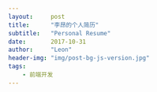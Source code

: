 ```yaml
---
layout:     post
title:      "李昂的个人简历"
subtitle:   "Personal Resume"
date:       2017-10-31
author:     "Leon"
header-img: "img/post-bg-js-version.jpg"
tags:
    - 前端开发
---
```

<html>
<head>
    <meta charset="UTF-8">
    <title>DIYgod的简历</title>
    <meta name="description" content="">
    <meta name="keywords" content="前端,工作,简历">
    <link rel="shortcut icon" href="favicon.ico">
    <link rel="stylesheet" href="dist/css/style.min.css">
    <link rel="stylesheet" href="dist/css/fontello.min.css">
    <link rel="stylesheet" href="lib/zoom.css">
    <script>
        (function(i,s,o,g,r,a,m){i['GoogleAnalyticsObject']=r;i[r]=i[r]||function(){
                    (i[r].q=i[r].q||[]).push(arguments)},i[r].l=1*new Date();a=s.createElement(o),
                m=s.getElementsByTagName(o)[0];a.async=1;a.src=g;m.parentNode.insertBefore(a,m)
        })(window,document,'script','//www.google-analytics.com/analytics.js','ga');

        ga('create', 'UA-48084758-4', 'auto');
        ga('send', 'pageview');

    </script>
</head>
<body>
    <div class="container">
        <div class="sidebar">
            <div class="title">
                <!--<img src="https://diygod.b0.upaiyun.com/resume-head.png" data-action="zoom">-->
                <h1>李 昂</h1>
            </div>
            <ul class="side-info">
                <li class="someRight">
                    <dt><i class="icon-bookmark"></i>Contact. 联系方式</dt>
                    <dd><i class="icon-phone-1"></i>电话: 15123009609</dd>
                    <dd><i class="icon-mail-alt"></i>邮箱: <a href="mailto:549580311@qq.com" target="_blank">549580311@qq.com</a></dd>
                    <!--<dd><i class="icon-wechat"></i>微信: </dd>-->
                    <dd><i class="icon-qq"></i>QQ: <a href="http://wpa.qq.com/msgrd?v=3&uin=549580311&site=qq&menu=yes" target="_blank">549580311</a></dd>
                </li>
                <li class="someRight">
                    <dt><i class="icon-bookmark"></i>Application. 应聘岗位</dt>
                    <dd>前端工程师</dd>
                </li>
            </ul>
            <!--<div class="note">-->
                <!--<p>对技术本身有朴素的热爱也有专研的执着。</p>-->
                <!--<p>性格开朗、随和、积极，在工作上能和同事相互协助领导关系融洽，对待工作任务有高度的责任心。</p>-->
                <!--<p>前端领域是一个技术迭代极快，新技术新框架层出不穷的科技领域，非有极客精神的CODER才能在这一领域存活并成长。</p>-->
                <!--<p>本人有很强的自驱力，英文能力过硬，接触新技术有研读跟踪国外最新技术框架文档的狼性思维习惯。</p>-->
                <!--<p>目前正在寻找前端工程师岗位的工作机会，并希望以极大的工作热情和拼劲儿投入到工作中为所在公司的发展献上绵薄之力也和公司共同成长。</p>-->
            <!--</div>-->
        </div>
        <div class="main">
            <ul class="main-info">
                <li class="someRight">
                    <dt><i class="icon-bookmark"></i>Basic info. 基本信息</dt>
                    <dd><strong>个人信息:</strong> <span>李昂 / 男</span></dd>
                    <dd><strong>毕业院校:</strong> <span>北京语言大学（国家教育部直属一本院校 高中由市直属中学重庆一外保送就读）</span></dd>
                    <dd><strong>年龄:</strong> <span>27</span></dd>
                    <!--<dd><strong>GitHub:</strong> <a href="https://www.github.com/doudoumao1031" target="_blank">www.github.com/doudoumao1031</a>-->
                    <dd><strong>个人技术博客:</strong> <a href="https://doudoumao1031.github.io" target="_blank">doudoumao1031.github.io</a>
                    </dd>
                </li>
                <li>
                    <dt><i class="icon-bookmark"></i>Skill. 个人简介</dt>
                    <!--<h3>自我陈述</h3>-->
                    <ul class="exp">
                        <li>
                            <div class="circle"></div>
                            <h4>自我陈述</h4>
                            <p>本人有很强的自驱力，对担负的任务有高度的责任心，工作热情高涨，工作主动、积极，有拼劲。</p>
                            <p>自信，开朗，沟通能力强，能与同事融洽相处，相互积极配合，团队协作好。</p>
                            <p>本人极具进取精神， 英文功底扎实，有研读跟踪国外最新技术框架文档，跟踪技术热点的思维习惯。对技术本身有朴素的热爱，有执著的钻研精神。</p>
                            <p>前端领域是一个技术迭代极快，新技术、新框架层出不穷的编程细分领域，一定要有极客精神的CODER才能在这一领域存活、成长，我坚信自己的实力和进取精神，能成为一个优秀的前端工程师。</p>
                            <p>我目前正在寻找前端工程师的工作岗位，希望以自己坚实的能力、极大的工作热情和充沛的拼劲儿投入到工作中，为公司的发展献上绵薄之力，与公司共同成长。</p>
                        </li>
                    </ul>
                </li>
                <li>
                    <dt><i class="icon-bookmark"></i>Experience. 项目经验</dt>
                    <!--<h3>自我陈述</h3>-->
                    <ul class="exp">
                        <li>
                            <div class="circle"></div>
                            <h4>西南大学党政办公室内部OA系统升级项目（2016.4）</h4>
                            <p><strong>基本描述：</strong></p>
                            <p>个人于项目后期，运维交付阶段参与该项目。当时该项目发生ORACLE数据库在高并发状态下性能骤降，间断性宕机，导致西南大学官网首页信息栏无法正常加载、显示等状况，急需解决。</p>
                            <p>我和项目经理，进驻西南大学信管办公室现场，
                                和校方相关人员协调，进行技术讨论，分析原因，提出解决方案，叁与现场轮班监控，
                                处理突发性状况，成功地解决了问题。最后，该项目经第三方测评，圆满交付。
                                我公司的专业能力、专注精神、高效执行力受到了校方高度评价。</p>
                            <p><strong>亮点：</strong></p>
                            <p>我个人，在项目进行过程中表现出很强的主动性、高度的责任心、
                                较好的技术攻关能力，通过仔细查看技术白皮书，多方查找资料，
                                进行深入的分析论证，最终确认了ORACLE数据库的BUG原因，给出了正确的解决方案。  </p>
                        </li>
                        <li>
                            <div class="circle"></div>
                            <h4>永川区政府“智慧永川协同办公平台”项目（一期、二期）（2016.6-至今）</h4>
                            <p><strong>基本描述：</strong></p>
                            <p>我全程参与该项目，包括前期客户关系协调，竞争对手了解、分析，项目调研，
                                项目招投标，OA项目实施，数据库迁移，平台搭建，业务逻辑构建、实施等。

                                由于参与了项目的各个环节，担负多个角色，极大地锻炼了个人的技术能力、
                                统筹规划能力、协调沟通能力、执行能力。</p>
                            <p><strong>亮点：</strong></p>
                            <p>技术上，本人承担了该项目的全部前端二次开发工作，包括基于CSS/jQuery的动画实现、
                                基于Bootstrap的界面优化、基于Echarts的数据可视化，
                                后台业务逻辑实现等</p>
                        </li>
                        <li>
                            <div class="circle"></div>
                            <h4>永川区政府“智慧永川协同办公平台”项目智能会议系统（2017.3-至今）</h4>
                            <p><strong>个人职能：</strong></p>
                            <p>我参与该项目产品方案研讨、编制，产品术选型，前期厂家联络，
                                二次开发方案分析、制定，构建开放技术接口，完成产品对接等环节。</p>
                            <p><strong>亮点：</strong></p>
                            <p>承担了该项目前端的二次开发工作。我根据政务系统的特点，通过充分的需求调研，严密的技术分析、论证，确定了简洁、大气、易操作的交互设计方案。充分利用厂家的开放接口和相关最新技术，对原有会议系统的前端呈现做出了大幅优化，
                                增加了政府工作时间表、内部单位联络簿、中国红新等元素，取得了很好的效果。</p>
                        </li>
                    </ul>
                </li>
                <li>
                    <dt><i class="icon-bookmark"></i>Skill. 个人技能点</dt>
                    <h3>前端</h3>
                    <ul class="exp">
                        <li>
                            <div class="circle"></div>
                            <h4>HTML / HTML5</h4>
                            <div class="pro"></div>
                            <p>能够编写语义化的 HTML，模块化的 CSS，完成较复杂的布局</p>
                            <p>掌握基于HTML5的音频视频，canvas画布以及web存储技术</p>
                        </li>
                        <li>
                            <div class="circle"></div>
                            <h4>CSS / CSS3</h4>
                            <div class="pro"></div>
                            <p>能够编写模块化的 CSS，完成较复杂的页面效果以及重构</p>
                            <p>掌握基于CSS3相关API以及2D/3D动画以及特效</p>
                        </li>
                        <li>
                            <h4>Sass / Compass</h4>
                            <p>熟练使用Sass以及Sass之上的再封装Compass等CSS/CSS3预处理和模块化工具</p>
                            <p>并以此对代码进行高效健壮的规范化开发</p>
                        </li>
                        <li>
                            <div class="circle"></div>
                            <h4>JavaScript</h4>
                            <p>熟悉原生 Javascript，对闭包，原型链等原理有一定的理解</p>
                            <p>能运用模块化、面向对象的方式编程</p>
                        </li>
                        <li>
                            <div class="circle"></div>
                            <h4>工程自动化</h4>
                            <p>熟悉 Webpack,Gulp,Grunt 等前端自动化工具</p>
                            <p>了解前端安全、性能优化方面的一些知识</p>
                            <!--<p>有 HTML5 音乐播放器（<a href="https://github.com/DIYgod/APlayer" target="_blank">APlayer</a>）、视频播放器（<a href="https://github.com/DIYgod/DPlayer" target="_blank">DPlayer</a>）开发经验</p>-->
                        </li>
                        <li>
                            <div class="circle"></div>
                            <h4>UI框架,插件</h4>
                            <p>在实际开发过程中接触过但不限于包括 Bootstrap，jQuery，jekyll, markdown, FullCalendar，Font Awesome， E-Charts， jQuery Validation Plugin，C3 charts，Nice scroll， Auto resize textarea在内的相关技术框架/插件</p>
                            <p>能运用模块化、面向对象的方式编程</p>
                        </li>
                    </ul>
                    <h3>后端</h3>
                    <ul class="exp">
                        <li>
                            <div class="circle"></div>
                            <h4>java</h4>
                            <p>了解 java 的开发，使用 MySQL 做数据存储和基于SpringMVC的JavaEE业务架构</p>
                        </li>
                    </ul>
                </li>
                <li>
                    <dt><i class="icon-bookmark"></i>Experience. 个人作品与工作经验</dt>
                    <h3>个人作品</h3>
                    <ul class="exp">
                        <!--<li>-->
                            <!--<div class="circle"></div>-->
                            <!--<h4>-->
                                <!--<span>基于HTML5的简单静态页面</span>-->
                                <!--<a href="https://github.com/DIYgod/APlayer" target="_blank"><i class="icon-link"></i>源代码</a>-->
                                <!--<a href="https://aplayer.js.org/" target="_blank"><i class="icon-link"></i>Demo</a>-->
                                <!--<iframe src="https://ghbtns.com/github-btn.html?user=DIYgod&repo=APlayer&type=star&count=true" frameborder="0" scrolling="0" width="170px" height="20px"></iframe>-->
                            <!--</h4>-->
                            <!--<p>炒鸡好看的 HTML5 音乐播放器，支持歌词、播放列表、播放模式（循环播放、随机播放等），兼容现代浏览器和移动端，API 丰富、可扩展性强，Typecho、Hexo、WordPress 平台插件支持</p>-->
                            <!--<p>曾进入 <a href="https://github.com/trending" target="_blank">GitHub 热门榜单（GitHub Trending repositories）</a>第八名，Star 数 1.4k+，npm 下载量 17k+</p>-->
                            <!--<p>原生 js 编写，无任何依赖，使用 webpack 和 sass 构建</p>-->
                            <!--<img src="img/mianbao.JPG" data-action="zoom" width="300px">-->
                        <!--</li>-->
                        <li>
                            <div class="circle"></div>
                            <h4>
                                <span>基于HTML5/jQuery/CSS3的静态网页重构</span>
                            </h4>
                            <img src="img/psd2html1.png" data-action="zoom" width="300px">
                            <br />
                            <img src="img/nvxing.JPG" data-action="zoom" width="300px">
                            <br />
                            <img src="img/youxi.JPG" data-action="zoom" width="300px">
                        </li>
                        <li>
                            <div class="circle"></div>
                            <h4>
                                <span>基于jquery/jquery UI搭建的流体式相册</span>
                            </h4>
                            <img src="img/hslider1.jpeg" data-action="zoom" width="300px">
                            <br />
                            <img src="img/hslider2.png" data-action="zoom" width="400px">
                            <br />
                            <img src="img/hslider3.jpg" data-action="zoom" width="400px">
                            <br />
                            <img src="img/hslider4.jpg" data-action="zoom" width="400px">
                        </li>
                        <li>
                            <div class="circle"></div>
                            <h4>
                                <span>基于jquery/canvas/echarts数据可视化产品</span>

                            </h4>
                            <p>Wordpress 主题开发，内容维护，日均PV 6000+</p>
                            <img src="img/echarts1.png" data-action="zoom" width="600px">
                            <br /><br />
                            <img src="img/echarts2.png" data-action="zoom" width="500px">
                            <br /><br />
                            <img src="img/echarts3.png" data-action="zoom" width="500px">
                        </li>
                        <li>
                            <div class="circle"></div>
                            <h4>
                                基于gentallela管理后台界面
                            </h4>
                            <ul class="efe">
                                <li>
                                    <img src="img/gent1.png" data-action="zoom" width="600px">
                                    <br /><br />
                                    <img src="img/gent2.png" data-action="zoom" width="600px">
                                    <br /><br />
                                    <img src="img/gent3.png" data-action="zoom" width="600px">
                                    <br /><br />
                                    <img src="img/gent4.png" data-action="zoom" width="600px">
                                    <br /><br />
                                    <img src="/img/in-post/post-resume/gent5.png" data-action="zoom" width="600px">
									
                                    <br /><br />
                                </li>
                            </ul>
                        </li>
                    </ul>


                </li>

            </ul>
        </div>
    </div>
    <script src="lib/zoom.min.js"></script>
</body>
</html>
